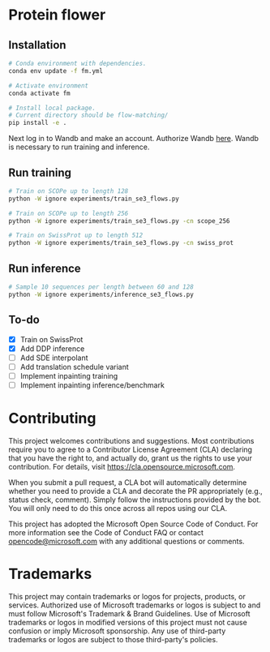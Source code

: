 # Protein flower

## Installation

```bash
# Conda environment with dependencies.
conda env update -f fm.yml

# Activate environment
conda activate fm

# Install local package.
# Current directory should be flow-matching/
pip install -e .
```

Next log in to Wandb and make an account.
Authorize Wandb [here](https://wandb.ai/authorize).
Wandb is necessary to run training and inference.

## Run training


```bash
# Train on SCOPe up to length 128
python -W ignore experiments/train_se3_flows.py

# Train on SCOPe up to length 256
python -W ignore experiments/train_se3_flows.py -cn scope_256

# Train on SwissProt up to length 512
python -W ignore experiments/train_se3_flows.py -cn swiss_prot
```

## Run inference

```bash
# Sample 10 sequences per length between 60 and 128
python -W ignore experiments/inference_se3_flows.py
```

## To-do

- [x] Train on SwissProt
- [x] Add DDP inference
- [ ] Add SDE interpolant
- [ ] Add translation schedule variant
- [ ] Implement inpainting training
- [ ] Implement inpainting inference/benchmark

# Contributing
This project welcomes contributions and suggestions. Most contributions require you to agree to a Contributor License Agreement (CLA) declaring that you have the right to, and actually do, grant us the rights to use your contribution. For details, visit https://cla.opensource.microsoft.com.

When you submit a pull request, a CLA bot will automatically determine whether you need to provide a CLA and decorate the PR appropriately (e.g., status check, comment). Simply follow the instructions provided by the bot. You will only need to do this once across all repos using our CLA.

This project has adopted the Microsoft Open Source Code of Conduct. For more information see the Code of Conduct FAQ or contact opencode@microsoft.com with any additional questions or comments.

# Trademarks
This project may contain trademarks or logos for projects, products, or services. Authorized use of Microsoft trademarks or logos is subject to and must follow Microsoft's Trademark & Brand Guidelines. Use of Microsoft trademarks or logos in modified versions of this project must not cause confusion or imply Microsoft sponsorship. Any use of third-party trademarks or logos are subject to those third-party's policies.